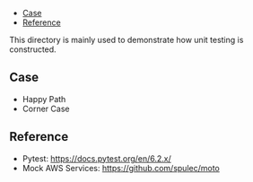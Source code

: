 
- [Case](#case)
- [Reference](#reference)

This directory is mainly used to demonstrate how unit testing is constructed.


## Case
- Happy Path
- Corner Case


## Reference
- Pytest: https://docs.pytest.org/en/6.2.x/
- Mock AWS Services: https://github.com/spulec/moto
